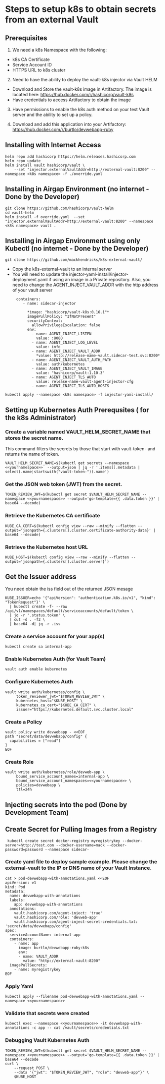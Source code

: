 # Steps to setup k8s to obtain secrets from an external Vault

## Prerequisites

1) We need a k8s Namespace with the following:

- k8s CA Certificate
- Service Account ID
- HTTPS URL to k8s cluster

2) Need to have the ability to deploy the vault-k8s injector via Vault HELM

- Download and Store the vault-k8s image in Artifactory.  The image is located here: https://hub.docker.com/r/hashicorp/vault-k8s
- Have credentials to access Artifactory to obtain the image 

3) Have permissions to enable the k8s auth method on your test Vault server and the ability to set up a policy.

4) Download and add this application into your Artifactory: https://hub.docker.com/r/burtlo/devwebapp-ruby


## Installing with Internet Access

```
helm repo add hashicorp https://helm.releases.hashicorp.com
helm repo update
helm install vault hashicorp/vault \
    --set "injector.externalVaultAddr=http://external-vault:8200" --namespace <k8s namespace> -f ./override.yaml
```

## Installing in Airgap Environment (no internet - Done by the Developer)
```
git clone https://github.com/hashicorp/vault-helm
cd vault-helm
helm install -f override.yaml  --set "injector.externalVaultAddr=http://external-vault:8200" --namespace <k8s namespace> vault .
```

## Installing in Airgap Environment using only Kubectl (no internet - Done by the Developer)
```
git clone https://github.com/mackhendricks/k8s-external-vault/
```

- Copy the k8s-external-vault to an internal server
- You will need to update the injector-yaml-install/injector-deployment.yaml if using an image in a Private repository.  Also, you need to change the AGENT_INJECT_VAULT_ADDR with the http address of your vault server
  
```
     containers:
        - name: sidecar-injector

          *image: "hashicorp/vault-k8s:0.16.1"*
          imagePullPolicy: "IfNotPresent"
          securityContext:
            allowPrivilegeEscalation: false
          env:
            - name: AGENT_INJECT_LISTEN
              value: :8080
            - name: AGENT_INJECT_LOG_LEVEL
              value: info
            - name: AGENT_INJECT_VAULT_ADDR
              *value: http://release-name-vault.sidecar-test.svc:8200*
            - name: AGENT_INJECT_VAULT_AUTH_PATH
              value: auth/kubernetes
            - name: AGENT_INJECT_VAULT_IMAGE
              value: "hashicorp/vault:1.10.3"
            - name: AGENT_INJECT_TLS_AUTO
              value: release-name-vault-agent-injector-cfg
            - name: AGENT_INJECT_TLS_AUTO_HOSTS
```


```
kubectl apply --namespace <k8s namespace> -f injector-yaml-install/
```


## Setting up Kubernetes Auth Prerequsites ( for the k8s Administrator)

### Create a variable named VAULT_HELM_SECRET_NAME that stores the secret name.  
This command filters the secrets by those that start with vault-token- and returns the name of token.

```
VAULT_HELM_SECRET_NAME=$(kubectl get secrets --namespace <<yournamespace>>  --output=json | jq -r '.items[].metadata | select(.name|startswith("vault-token-")).name')
```

### Get the JSON web token (JWT) from the secret.

```
TOKEN_REVIEW_JWT=$(kubectl get secret $VAULT_HELM_SECRET_NAME --namespace <<yournamespace>> --output='go-template={{ .data.token }}' | base64 --decode)
```

### Retrieve the Kubernetes CA certificate

```
KUBE_CA_CERT=$(kubectl config view --raw --minify --flatten --output='jsonpath={.clusters[].cluster.certificate-authority-data}' | base64 --decode)
```

### Retrieve the Kubernetes host URL
```
KUBE_HOST=$(kubectl config view --raw --minify --flatten --output='jsonpath={.clusters[].cluster.server}')
```

## Get the Issuer address

You need obtain the iss field out of the returned JSON mesage

```
KUBE_ISSUER=echo '{"apiVersion": "authentication.k8s.io/v1", "kind": "TokenRequest"}' \
  | kubectl create -f- --raw /api/v1/namespaces/default/serviceaccounts/default/token \
  | jq -r '.status.token' \
  | cut -d . -f2 \
  | base64 -d| jq -r .iss
```

### Create a service account for your app(s)
```
kubectl create sa internal-app
```

### Enable Kubernetes Auth (for Vault Team)
```
vault auth enable kubernetes
```

### Configure Kubernetes Auth

```
vault write auth/kubernetes/config \
     token_reviewer_jwt="$TOKEN_REVIEW_JWT" \
     kubernetes_host="$KUBE_HOST" \
     kubernetes_ca_cert="$KUBE_CA_CERT" \
     issuer="https://kubernetes.default.svc.cluster.local"
```

### Create a Policy
```
vault policy write devwebapp - <<EOF
path "secret/data/devwebapp/config" {
  capabilities = ["read"]
}
EOF
```

### Create Role

```
vault write auth/kubernetes/role/devweb-app \
     bound_service_account_names=internal-app \
     bound_service_account_namespaces=<<yournamespace>> \
     policies=devwebapp \
     ttl=24h
```

## Injecting secrets into the pod (Done by Development Team)


## Create Secret for Pulling Images from a Registry

```
 kubectl create secret docker-registry myregistrykey --docker-server=http://test.com --docker-username=mack --docker-password=password --namespace sidecar-
```

### Create yaml file to deploy sample example.  Please change the external-vault to the IP or DNS name of your Vault Instance.

```
cat > pod-devwebapp-with-annotations.yaml <<EOF
apiVersion: v1
kind: Pod
metadata:
  name: devwebapp-with-annotations
  labels:
    app: devwebapp-with-annotations
  annotations:
    vault.hashicorp.com/agent-inject: 'true'
    vault.hashicorp.com/role: 'devweb-app'
    vault.hashicorp.com/agent-inject-secret-credentials.txt: 'secret/data/devwebapp/config'
spec:
  serviceAccountName: internal-app
  containers:
    - name: app
      image: burtlo/devwebapp-ruby:k8s
      env:
      - name: VAULT_ADDR
        value: "http://external-vault:8200"
  imagePullSecrets:
    - name: myregistrykey
EOF
```

### Apply Yaml

```
kubectl apply --filename pod-devwebapp-with-annotations.yaml --namespace <<yournamespace>>
```

### Validate that secrets were created
```
kubectl exec --namespace <<yournamespace>> -it devwebapp-with-annotations -c app -- cat /vault/secrets/credentials.txt
```

### Debugging Vault Kubernetes Auth

```
TOKEN_REVIEW_JWT=$(kubectl get secret $VAULT_HELM_SECRET_NAME --namespace <<yournamespace>> --output='go-template={{ .data.token }}' | base64 --decode
curl \
    --request POST \
    --data '{"jwt": "$TOKEN_REVIEW_JWT", "role": "devweb-app"}' \
    $KUBE_HOST
```
